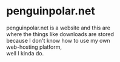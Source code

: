 # penguinpolar.net
penguinpolar.net is a website and this are<br/>
where the things like downloads are stored<br/>
because I don't know how to use my own<br/>
web-hosting platform, <br/>
well I kinda do.
